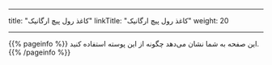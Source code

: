 
---
title: "کاغذ رول پیچ ارگانیک"
linkTitle: "کاغذ رول پیچ ارگانیک"
weight: 20

---

{{% pageinfo %}}
این صفحه به شما نشان می‌دهد چگونه از این پوسته استفاده کنید.
{{% /pageinfo %}}
